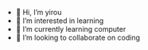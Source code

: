 - 👋 Hi, I’m yirou
- 👀 I’m interested in learning
- 🌱 I’m currently learning computer
- 💞️ I’m looking to collaborate on coding

<!---
yirou8/yirou8 is a ✨ special ✨ repository because its `README.md` (this file) appears on your GitHub profile.
You can click the Preview link to take a look at your changes.
--->

